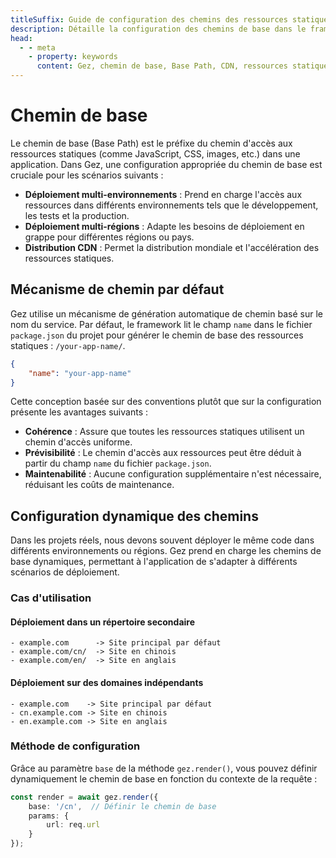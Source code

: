 ```yaml
---
titleSuffix: Guide de configuration des chemins des ressources statiques dans le framework Gez
description: Détaille la configuration des chemins de base dans le framework Gez, y compris le déploiement multi-environnements, la distribution CDN et la configuration des chemins d'accès aux ressources, aidant les développeurs à gérer de manière flexible les ressources statiques.
head:
  - - meta
    - property: keywords
      content: Gez, chemin de base, Base Path, CDN, ressources statiques, déploiement multi-environnements, gestion des ressources
---
```


# Chemin de base

Le chemin de base (Base Path) est le préfixe du chemin d'accès aux ressources statiques (comme JavaScript, CSS, images, etc.) dans une application. Dans Gez, une configuration appropriée du chemin de base est cruciale pour les scénarios suivants :

- **Déploiement multi-environnements** : Prend en charge l'accès aux ressources dans différents environnements tels que le développement, les tests et la production.
- **Déploiement multi-régions** : Adapte les besoins de déploiement en grappe pour différentes régions ou pays.
- **Distribution CDN** : Permet la distribution mondiale et l'accélération des ressources statiques.

## Mécanisme de chemin par défaut

Gez utilise un mécanisme de génération automatique de chemin basé sur le nom du service. Par défaut, le framework lit le champ `name` dans le fichier `package.json` du projet pour générer le chemin de base des ressources statiques : `/your-app-name/`.

```json title="package.json"
{
    "name": "your-app-name"
}
```

Cette conception basée sur des conventions plutôt que sur la configuration présente les avantages suivants :

- **Cohérence** : Assure que toutes les ressources statiques utilisent un chemin d'accès uniforme.
- **Prévisibilité** : Le chemin d'accès aux ressources peut être déduit à partir du champ `name` du fichier `package.json`.
- **Maintenabilité** : Aucune configuration supplémentaire n'est nécessaire, réduisant les coûts de maintenance.

## Configuration dynamique des chemins

Dans les projets réels, nous devons souvent déployer le même code dans différents environnements ou régions. Gez prend en charge les chemins de base dynamiques, permettant à l'application de s'adapter à différents scénarios de déploiement.

### Cas d'utilisation

#### Déploiement dans un répertoire secondaire
```
- example.com      -> Site principal par défaut
- example.com/cn/  -> Site en chinois
- example.com/en/  -> Site en anglais
```

#### Déploiement sur des domaines indépendants
```
- example.com    -> Site principal par défaut
- cn.example.com -> Site en chinois
- en.example.com -> Site en anglais
```

### Méthode de configuration

Grâce au paramètre `base` de la méthode `gez.render()`, vous pouvez définir dynamiquement le chemin de base en fonction du contexte de la requête :

```ts
const render = await gez.render({
    base: '/cn',  // Définir le chemin de base
    params: {
        url: req.url
    }
});
```